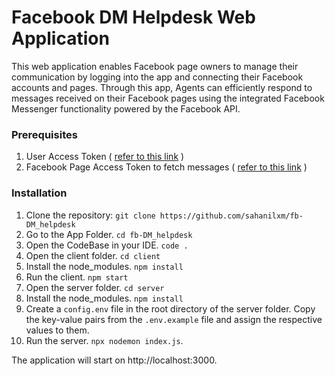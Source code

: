 # Facebook DM Helpdesk Web Application

This web application enables Facebook page owners to manage their communication by logging into the app and connecting their Facebook accounts and pages. Through this app, Agents can efficiently respond to messages received on their Facebook pages using the integrated Facebook Messenger functionality powered by the Facebook API.

### Prerequisites

1. User Access Token ( [refer to this link](https://youtu.be/sk3x1MAktzA?si=T7N6MqzPyyGTYa3J) )
2. Facebook Page Access Token to fetch messages ( [refer to this link](https://medium.com/@sumindaniro/send-updates-or-messages-to-users-via-facebook-messenger-69e4e46ecce8) )

### Installation

1. Clone the repository: `git clone https://github.com/sahanilxm/fb-DM_helpdesk`
2. Go to the App Folder. `cd fb-DM_helpdesk`
3. Open the CodeBase in your IDE. `code .`
4. Open the client folder. `cd client`
5. Install the node_modules. `npm install`
6. Run the client. `npm start`
7. Open the server folder. `cd server`
8. Install the node_modules. `npm install`
9. Create a `config.env` file in the root directory of the server folder. Copy the key-value pairs from the `.env.example` file and assign the respective values to them.
10. Run the server. `npx nodemon index.js`.

The application will start on http://localhost:3000.

